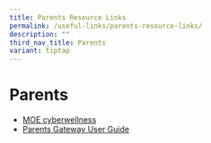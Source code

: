 ```yaml
---
title: Parents Resource Links
permalink: /useful-links/parents-resource-links/
description: ""
third_nav_title: Parents
variant: tiptap
---
```

# Parents
*   <a href="https://www.moe.gov.sg/-/media/files/parent-kit/cyber-wellness-for-your-child.pdf" target="_blank">MOE cyberwellness</a>
*   <a href="/files/Useful%20Links/User-Guide-for-Parents-on-Parents-Gateway.pdf" target="_blank">Parents Gateway User Guide</a>